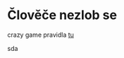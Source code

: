 # Člověče nezlob se
crazy game pravidla [tu](https://www.spolecenske-stolni-hry.cz/navody-ke-spolecenskym-hram/clovece-nezlob-se.php)

sda